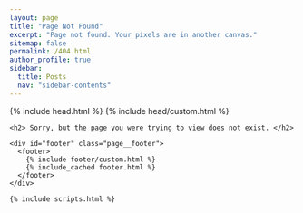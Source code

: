 ```yaml
---
layout: page
title: "Page Not Found"
excerpt: "Page not found. Your pixels are in another canvas."
sitemap: false
permalink: /404.html
author_profile: true
sidebar:
  title: Posts
  nav: "sidebar-contents"
---
```


<html lang="{{ site.locale | slice: 0,2 | default: "en" }}" class="no-js">
  <head>
    {% include head.html %}
    {% include head/custom.html %}


  </head>

  <body class="layout--{{ page.layout | default: layout.layout }}{% if page.classes or layout.classes %}{{ page.classes | default: layout.classes | join: ' ' | prepend: ' ' }}{% endif %}">

    <h2> Sorry, but the page you were trying to view does not exist. </h2>

    <div id="footer" class="page__footer">
      <footer>
        {% include footer/custom.html %}
        {% include_cached footer.html %}
      </footer>
    </div>

    {% include scripts.html %}


  </body>
</html>
